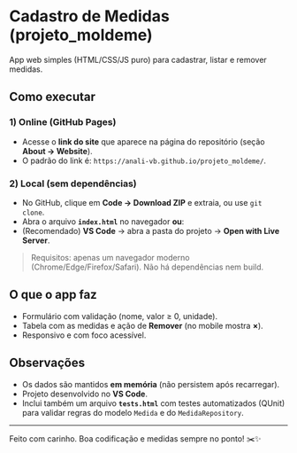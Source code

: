 # Cadastro de Medidas (projeto_moldeme)

App web simples (HTML/CSS/JS puro) para cadastrar, listar e remover medidas.

## Como executar

### 1) Online (GitHub Pages)
- Acesse o **link do site** que aparece na página do repositório (seção **About → Website**).
- O padrão do link é: `https://anali-vb.github.io/projeto_moldeme/`.

### 2) Local (sem dependências)
- No GitHub, clique em **Code → Download ZIP** e extraia, ou use `git clone`.
- Abra o arquivo **`index.html`** no navegador **ou**:
- (Recomendado) **VS Code** → abra a pasta do projeto → **Open with Live Server**.

> Requisitos: apenas um navegador moderno (Chrome/Edge/Firefox/Safari). Não há dependências nem build.

## O que o app faz
- Formulário com validação (nome, valor ≥ 0, unidade).
- Tabela com as medidas e ação de **Remover** (no mobile mostra **×**).
- Responsivo e com foco acessível.

## Observações
- Os dados são mantidos **em memória** (não persistem após recarregar).
- Projeto desenvolvido no **VS Code**.
- Inclui também um arquivo **`tests.html`** com testes automatizados (QUnit) para validar regras do modelo `Medida` e do `MedidaRepository`.

---

Feito com carinho. Boa codificação e medidas sempre no ponto! ✂️✨